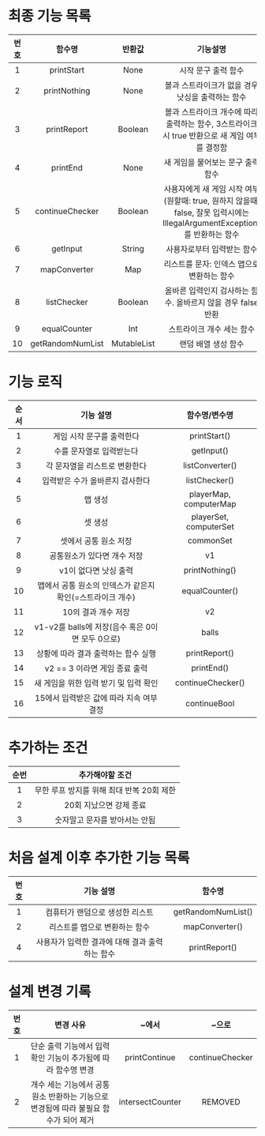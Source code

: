 # 최종 기능 목록
|번호|함수명|반환값|기능설명|
|:-:|:--:|:---:|:---:|
|1|printStart|None|시작 문구 출력 함수|
|2|printNothing|None|볼과 스트라이크가 없을 경우 낫싱을 출력하는 함수|
|3|printReport|Boolean|볼과 스트라이크 개수에 따라 출력하는 함수, 3스트라이크 시 true 반환으로 새 게임 여부를 결정함|
|4|printEnd|None|새 게임을 물어보는 문구 출력 함수|
|5|continueChecker|Boolean|사용자에게 새 게임 시작 여부(원할때: true, 원하지 않을때: false, 잘못 입력시에는 IllegalArgumentException)를 반환하는 함수|
|6|getInput|String|사용자로부터 입력받는 함수|
|7|mapConverter|Map|리스트를 문자: 인덱스 맵으로 변환하는 함수|
|8|listChecker|Boolean|올바른 입력인지 검사하는 함수. 올바르지 않을 경우 false 반환|
|9|equalCounter|Int|스트라이크 개수 세는 함수|
|10|getRandomNumList|MutableList|랜덤 배열 생성 함수|

# 기능 로직
|순서|기능 설명|함수명/변수명|
|:-:|:----:|:---:|
|1|게임 시작 문구를 출력한다|printStart()|
|2|수를 문자열로 입력받는다|getInput()|
|3|각 문자열을 리스트로 변환한다|listConverter()|
|4|입력받은 수가 올바른지 검사한다|listChecker()|
|5|맵 생성|playerMap, computerMap|
|6|셋 생성|playerSet, computerSet|
|7|셋에서 공통 원소 저장|commonSet|
|8|공통원소가 있다면 개수 저장|v1|
|9|v1이 없다면 낫싱 출력|printNothing()|
|10|맵에서 공통 원소의 인덱스가 같은지 확인(=스트라이크 개수)|equalCounter()|
|11|10의 결과 개수 저장|v2|
|12|v1-v2를 balls에 저장(음수 혹은 0이면 모두 0으로)|balls|
|13|상황에 따라 결과 출력하는 함수 실행|printReport()|
|14|v2 == 3 이라면 게임 종료 출력|printEnd()|
|15|새 게임을 위한 입력 받기 및 입력 확인|continueChecker()|
|16|15에서 입력받은 값에 따라 지속 여부 결정|continueBool|


# 추가하는 조건
|순번|추가해야할 조건|
|:-:|:---------:|
|1|무한 루프 방지를 위해 최대 반복 20회 제한|
|2|20회 지났으면 강제 종료|
|3|숫자말고 문자를 받아서는 안됨|


# 처음 설계 이후 추가한 기능 목록
|번호|기능 설명|함수명|
|:-:|:-----:|:--:|
|1|컴퓨터가 랜덤으로 생성한 리스트|getRandomNumList()|
|2|리스트를 맵으로 변환하는 함수|mapConverter()|
|4|사용자가 입력한 결과에 대해 결과 출력하는 함수|printReport()|


# 설계 변경 기록
|번호|변경 사유|~에서|~으로|
|:-:|:----:|:--:|:--:|
|1|단순 출력 기능에서 입력 확인 기능이 추가됨에 따라 함수명 변경|printContinue|continueChecker|
|2|개수 세는 기능에서 공통 원소 반환하는 기능으로 변경됨에 따라 불필요 함수가 되어 제거|intersectCounter|REMOVED|
